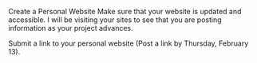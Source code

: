 Create a Personal Website
Make sure that your website is updated and accessible.
I will be visiting your sites to see that you are posting information as your project advances.

Submit a link to your personal website (Post a link by Thursday, February 13).
